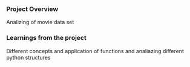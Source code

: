 ### Project Overview

 Analizing of movie data set


### Learnings from the project

 Different concepts and application of functions and analiazing  different python structures


